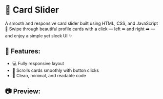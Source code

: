 # 🎴 Card Slider
A smooth and responsive card slider built using HTML, CSS, and JavaScript 🚀
Swipe through beautiful profile cards with a click — left ⬅️ and right ➡️ — and enjoy a simple yet sleek UI ✨

## 🔧 Features:
* 💻 Fully responsive layout
* 🎯 Scrolls cards smoothly with button clicks
* 🧠 Clean, minimal, and readable code

  
## 📷 Preview:

